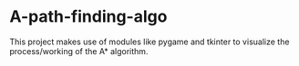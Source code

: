 # A-path-finding-algo

This project makes use of modules like pygame and tkinter to visualize the process/working of the A* algorithm.
